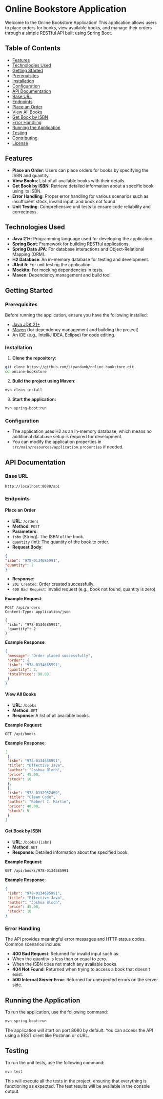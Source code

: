 # Online Bookstore Application

Welcome to the Online Bookstore Application! This application allows users to place orders for books, view available books, and manage their orders through a simple RESTful API built using Spring Boot. 

## Table of Contents

- [Features](#features)
- [Technologies Used](#technologies-used)
- [Getting Started](#getting-started)
 - [Prerequisites](#prerequisites)
 - [Installation](#installation)
 - [Configuration](#configuration)
- [API Documentation](#api-documentation)
 - [Base URL](#base-url)
 - [Endpoints](#endpoints)
 - [Place an Order](#place-an-order)
 - [View All Books](#view-all-books)
 - [Get Book by ISBN](#get-book-by-isbn)
- [Error Handling](#error-handling)
- [Running the Application](#running-the-application)
- [Testing](#testing)
- [Contributing](#contributing)
- [License](#license)

## Features

- **Place an Order**: Users can place orders for books by specifying the ISBN and quantity.
- **View Books**: List of all available books with their details.
- **Get Book by ISBN**: Retrieve detailed information about a specific book using its ISBN.
- **Error Handling**: Proper error handling for various scenarios such as insufficient stock, invalid input, and book not found.
- **Unit Testing**: Comprehensive unit tests to ensure code reliability and correctness.

## Technologies Used

- **Java 21+**: Programming language used for developing the application.
- **Spring Boot**: Framework for building RESTful applications.
- **Spring Data JPA**: For database interactions and Object-Relational Mapping (ORM).
- **H2 Database**: An in-memory database for testing and development.
- **JUnit 5**: For unit testing the application.
- **Mockito**: For mocking dependencies in tests.
- **Maven**: Dependency management and build tool.

## Getting Started

### Prerequisites

Before running the application, ensure you have the following installed:

- [Java JDK 21+](https://www.oracle.com/java/technologies/javase/jdk11-downloads.html)
- [Maven](https://maven.apache.org/download.cgi) (for dependency management and building the project)
- An IDE (e.g., IntelliJ IDEA, Eclipse) for code editing.

### Installation

1. **Clone the repository:**

 ```bash
 git clone https://github.com/siyandamb/online-bookstore.git
 cd online-bookstore
 ```

2. **Build the project using Maven:**

 ```bash
 mvn clean install
 ```

3. **Start the application:**

 ```bash
 mvn spring-boot:run
 ```

### Configuration

- The application uses H2 as an in-memory database, which means no additional database setup is required for development.
- You can modify the application properties in `src/main/resources/application.properties` if needed.

## API Documentation

### Base URL

```
http://localhost:8080/api
```

### Endpoints

#### Place an Order

- **URL**: `/orders`
- **Method**: `POST`
- **Parameters**:
 - `isbn` (String): The ISBN of the book.
 - `quantity` (int): The quantity of the book to order.
- **Request Body**:

 ```json
 {
 "isbn": "978-0134685991",
 "quantity": 2
 }
 ```

- **Response**:
 - `201 Created`: Order created successfully.
 - `400 Bad Request`: Invalid request (e.g., book not found, quantity is zero).

**Example Request**:

```http
POST /api/orders
Content-Type: application/json

{
 "isbn": "978-0134685991",
 "quantity": 2
}
```

**Example Response**:

```json
{
 "message": "Order placed successfully",
 "order": {
 "isbn": "978-0134685991",
 "quantity": 2,
 "totalPrice": 90.00
 }
}
```

#### View All Books

- **URL**: `/books`
- **Method**: `GET`
- **Response**: A list of all available books.

**Example Request**:

```http
GET /api/books
```

**Example Response**:

```json
[
 {
 "isbn": "978-0134685991",
 "title": "Effective Java",
 "author": "Joshua Bloch",
 "price": 45.00,
 "stock": 10
 },
 {
 "isbn": "978-0132952469",
 "title": "Clean Code",
 "author": "Robert C. Martin",
 "price": 40.00,
 "stock": 5
 }
]
```

#### Get Book by ISBN

- **URL**: `/books/{isbn}`
- **Method**: `GET`
- **Response**: Detailed information about the specified book.

**Example Request**:

```http
GET /api/books/978-0134685991
```

**Example Response**:

```json
{
 "isbn": "978-0134685991",
 "title": "Effective Java",
 "author": "Joshua Bloch",
 "price": 45.00,
 "stock": 10
}
```

### Error Handling

The API provides meaningful error messages and HTTP status codes. Common scenarios include:

- **400 Bad Request**: Returned for invalid input such as:
 - When the quantity is less than or equal to zero.
 - When the ISBN does not match any available books.
- **404 Not Found**: Returned when trying to access a book that doesn't exist.
- **500 Internal Server Error**: Returned for unexpected errors on the server side.

## Running the Application

To run the application, use the following command:

```bash
mvn spring-boot:run
```

The application will start on port 8080 by default. You can access the API using a REST client like Postman or cURL.

## Testing

To run the unit tests, use the following command:

```bash
mvn test
```

This will execute all the tests in the project, ensuring that everything is functioning as expected. The test results will be available in the console output.

